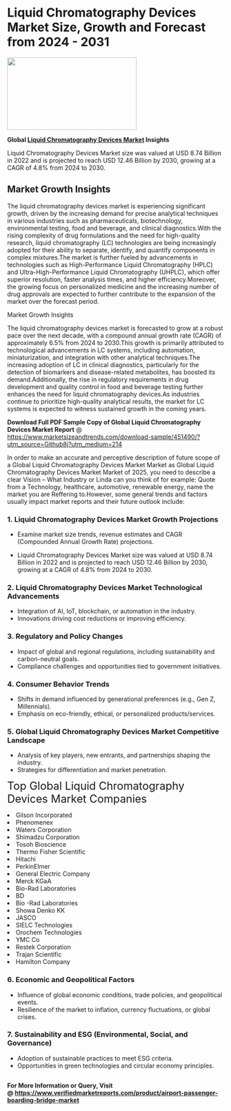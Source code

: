 <H1>Liquid Chromatography Devices Market Size, Growth and Forecast from 2024 - 2031</H1><img class="aligncenter size-medium wp-image-584254" src="https://thirdeyenews.in/wp-content/uploads/2024/09/Global-Market-Research-300x168.jpeg" alt="" width="300" height="168" /><p><strong>Global&nbsp;<a href="https://www.marketsizeandtrends.com/download-sample/451490/?utm_source=Github8j?utm_medium=214">Liquid Chromatography Devices Market</a> Insights</strong></p><p>Liquid Chromatography Devices Market size was valued at USD 8.74 Billion in 2022 and is projected to reach USD 12.46 Billion by 2030, growing at a CAGR of 4.8% from 2024 to 2030.</p><p><h2>Market Growth Insights</h2> <p>The liquid chromatography devices market is experiencing significant growth, driven by the increasing demand for precise analytical techniques in various industries such as pharmaceuticals, biotechnology, environmental testing, food and beverage, and clinical diagnostics.With the rising complexity of drug formulations and the need for high-quality research, liquid chromatography (LC) technologies are being increasingly adopted for their ability to separate, identify, and quantify components in complex mixtures.The market is further fueled by advancements in technologies such as High-Performance Liquid Chromatography (HPLC) and Ultra-High-Performance Liquid Chromatography (UHPLC), which offer superior resolution, faster analysis times, and higher efficiency.Moreover, the growing focus on personalized medicine and the increasing number of drug approvals are expected to further contribute to the expansion of the market over the forecast period.</p> <p>Market Growth Insights</p> <p>The liquid chromatography devices market is forecasted to grow at a robust pace over the next decade, with a compound annual growth rate (CAGR) of approximately 6.5% from 2024 to 2030.This growth is primarily attributed to technological advancements in LC systems, including automation, miniaturization, and integration with other analytical techniques.The increasing adoption of LC in clinical diagnostics, particularly for the detection of biomarkers and disease-related metabolites, has boosted its demand.Additionally, the rise in regulatory requirements in drug development and quality control in food and beverage testing further enhances the need for liquid chromatography devices.As industries continue to prioritize high-quality analytical results, the market for LC systems is expected to witness sustained growth in the coming years.</p> <p></p><p><span class=""><strong>Download Full PDF Sample Copy of Global Liquid Chromatography Devices Market Report</strong> @ <a href="https://www.marketsizeandtrends.com/download-sample/451490/?utm_source=Github8j?utm_medium=214" target="_blank">https://www.marketsizeandtrends.com/download-sample/451490/?utm_source=Github8j?utm_medium=214</a></span></p><p>In order to make an accurate and perceptive description of future scope of a Global&nbsp;Liquid Chromatography Devices Market Market as Global&nbsp;Liquid Chromatography Devices Market Market of 2025, you need to describe a clear Vision &ndash; What Industry or Linda can you think of for example: Quote from a Technology, healthcare, automotive, renewable energy, name the market you are Reffering to.However, some general trends and factors usually impact market reports and their future outlook include:</p><h3>1.&nbsp;<strong>Liquid Chromatography Devices Market Growth Projections</strong></h3><ul><li>Examine market size trends, revenue estimates and CAGR (Compounded Annual Growth Rate) projections.</li><li><p>Liquid Chromatography Devices Market size was valued at USD 8.74 Billion in 2022 and is projected to reach USD 12.46 Billion by 2030, growing at a CAGR of 4.8% from 2024 to 2030.</p></li></ul><h3>2.&nbsp;<strong>Liquid Chromatography Devices Market Technological Advancements</strong></h3><ul><li>Integration of AI, IoT, blockchain, or automation in the industry.</li><li>Innovations driving cost reductions or improving efficiency.</li></ul><h3>3.&nbsp;<strong>Regulatory and Policy Changes</strong></h3><ul><li>Impact of global and regional regulations, including sustainability and carbon-neutral goals.</li><li>Compliance challenges and opportunities tied to government initiatives.</li></ul><h3>4.&nbsp;<strong>Consumer Behavior Trends</strong></h3><ul><li>Shifts in demand influenced by generational preferences (e.g., Gen Z, Millennials).</li><li>Emphasis on eco-friendly, ethical, or personalized products/services.</li></ul><h3>5.&nbsp;<strong>Global Liquid Chromatography Devices Market Competitive Landscape</strong></h3><ul><li>Analysis of key players, new entrants, and partnerships shaping the industry.</li><li>Strategies for differentiation and market penetration.</li></ul><p data-pm-slice="1 1 []"><span style="color: inherit; font-family: inherit; font-size: 25px;">Top Global Liquid Chromatography Devices Market Companies</span></p><div class="" data-test-id=""><p><li>Gilson Incorporated</li><li> Phenomenex</li><li> Waters Corporation</li><li> Shimadzu Corporation</li><li> Tosoh Bioscience</li><li> Thermo Fisher Scientific</li><li> Hitachi</li><li> PerkinElmer</li><li> General Electric Company</li><li> Merck KGaA</li><li> Bio-Rad Laboratories</li><li> BD</li><li> Bio -Rad Laboratories</li><li> Showa Denko KK</li><li> JASCO</li><li> SIELC Technologies</li><li> Orochem Technologies</li><li> YMC Co</li><li> Restek Corporation</li><li> Trajan Scientific</li><li> Hamilton Company</li></p></div><h3>6.&nbsp;<strong>Economic and Geopolitical Factors</strong></h3><ul><li>Influence of global economic conditions, trade policies, and geopolitical events.</li><li>Resilience of the market to inflation, currency fluctuations, or global crises.</li></ul><h3>7.&nbsp;<strong>Sustainability and ESG (Environmental, Social, and Governance)</strong></h3><ul><li>Adoption of sustainable practices to meet ESG criteria.</li><li>Opportunities in green technologies and circular economy principles.</li></ul><h2><strong style="font-size: 14px;">For More Information or Query, Visit @&nbsp;</strong><a style="background-color: #ffffff; font-size: 14px;" href="https://www.marketsizeandtrends.com/report/liquid-chromatography-devices-market/" target="_blank">https://www.verifiedmarketreports.com/product/airport-passenger-boarding-bridge-market</a></h2>